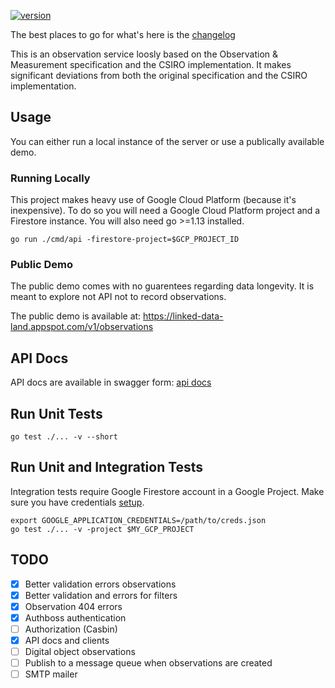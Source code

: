 [![version](https://img.shields.io/badge/version-v1.0.0-success)](https://img.shields.io/badge/version-v1.0.0-success)

The best places to go for what's here is the [changelog](./CHANGELOG.md)

This is an observation service loosly based on the Observation & Measurement specification and the CSIRO implementation. It makes significant deviations from both the original specification and the CSIRO implementation.

## Usage

You can either run a local instance of the server or use a publically available demo.

### Running Locally

This project makes heavy use of Google Cloud Platform (because it's inexpensive). To do so you will need a Google Cloud Platform project and a Firestore instance. You will also need go >=1.13 installed.

```console
go run ./cmd/api -firestore-project=$GCP_PROJECT_ID
```

### Public Demo

The public demo comes with no guarentees regarding data longevity. It is meant to explore not API not to record observations.

The public demo is available at: https://linked-data-land.appspot.com/v1/observations

## API Docs

API docs are available in swagger form: [api docs](./swagger.yaml)

## Run Unit Tests

```console
go test ./... -v --short
```

## Run Unit and Integration Tests

Integration tests require Google Firestore account in a Google Project. Make sure you have credentials [setup](https://developers.google.com/accounts/docs/application-default-credentials).

```console
export GOOGLE_APPLICATION_CREDENTIALS=/path/to/creds.json
go test ./... -v -project $MY_GCP_PROJECT
```

## TODO

- [x] Better validation errors observations
- [x] Better validation and errors for filters
- [x] Observation 404 errors
- [x] Authboss authentication
- [ ] Authorization (Casbin)
- [x] API docs and clients
- [ ] Digital object observations
- [ ] Publish to a message queue when observations are created
- [ ] SMTP mailer
